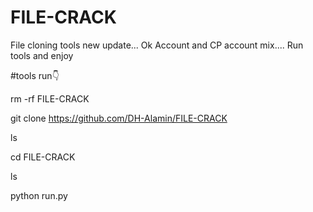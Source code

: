 # FILE-CRACK
File cloning tools new update... Ok Account and CP account mix.... Run tools and enjoy 

#tools run👇

rm -rf FILE-CRACK

git clone https://github.com/DH-Alamin/FILE-CRACK

ls

cd FILE-CRACK

ls

python run.py
